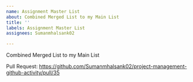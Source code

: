 ```yaml
---
name: Assignment Master List
about: Combined Merged List to my Main List
title: ''
labels: Assignment Master List
assignees: Sumanmhalsank02

---
```


Combined Merged List to my Main List

Pull Request: https://github.com/Sumanmhalsank02/project-management-github-activity/pull/35
